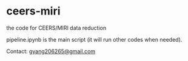 # ceers-miri
the code for CEERS/MIRI data reduction 

pipeline.ipynb is the main script (it will run other codes when needed).

Contact: gyang206265@gmail.com
